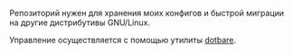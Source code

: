 Репозиторий нужен для хранения моих конфигов и быстрой миграции на другие дистрибутивы GNU/Linux.

Управление осуществляется с помощью утилиты [dotbare](https://github.com/kazhala/dotbare).
